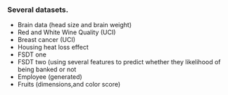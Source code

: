 ### Several datasets.
- Brain data (head size and brain weight)
- Red and White Wine Quality (UCI)
- Breast cancer (UCI)
- Housing heat loss effect
- FSDT one
- FSDT two (using several features to predict whether they likelihood of being banked or not
- Employee (generated)
- Fruits (dimensions,and color score)

